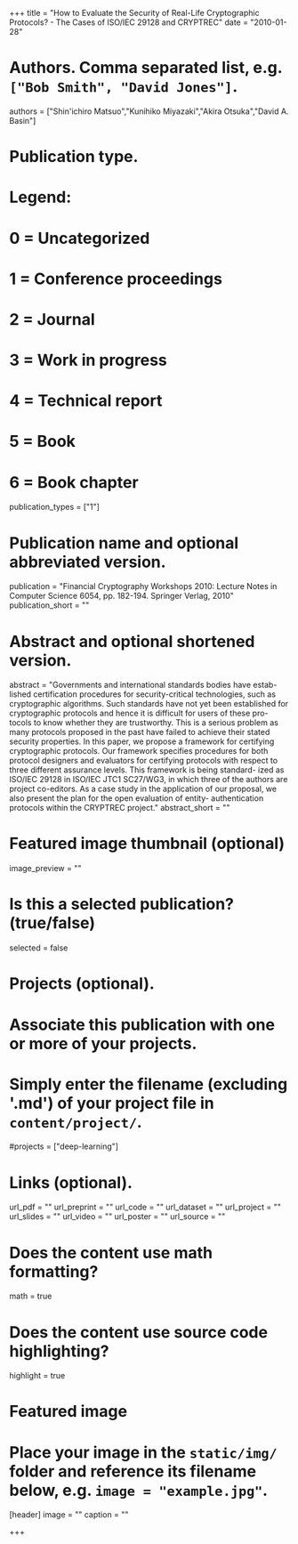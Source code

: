 +++
title = "How to Evaluate the Security of Real-Life Cryptographic Protocols? - The Cases of ISO/IEC 29128 and CRYPTREC"
date = "2010-01-28"

# Authors. Comma separated list, e.g. `["Bob Smith", "David Jones"]`.
authors = ["Shin'ichiro Matsuo","Kunihiko Miyazaki","Akira Otsuka","David A. Basin"]

# Publication type.
# Legend:
# 0 = Uncategorized
# 1 = Conference proceedings
# 2 = Journal
# 3 = Work in progress
# 4 = Technical report
# 5 = Book
# 6 = Book chapter
publication_types = ["1"]

# Publication name and optional abbreviated version.
publication = "Financial Cryptography Workshops 2010: Lecture Notes in Computer Science 6054, pp. 182-194. Springer Verlag, 2010"
publication_short = ""

# Abstract and optional shortened version.
abstract = "Governments and international standards bodies have estab- lished certification procedures for security-critical technologies, such as cryptographic algorithms. Such standards have not yet been established for cryptographic protocols and hence it is difficult for users of these pro- tocols to know whether they are trustworthy. This is a serious problem as many protocols proposed in the past have failed to achieve their stated security properties. In this paper, we propose a framework for certifying cryptographic protocols. Our framework specifies procedures for both protocol designers and evaluators for certifying protocols with respect to three different assurance levels. This framework is being standard- ized as ISO/IEC 29128 in ISO/IEC JTC1 SC27/WG3, in which three of the authors are project co-editors. As a case study in the application of our proposal, we also present the plan for the open evaluation of entity- authentication protocols within the CRYPTREC project."
abstract_short = ""

# Featured image thumbnail (optional)
image_preview = ""

# Is this a selected publication? (true/false)
selected = false

# Projects (optional).
#   Associate this publication with one or more of your projects.
#   Simply enter the filename (excluding '.md') of your project file in `content/project/`.
#projects = ["deep-learning"]

# Links (optional).
url_pdf = ""
url_preprint = ""
url_code = ""
url_dataset = ""
url_project = ""
url_slides = ""
url_video = ""
url_poster = ""
url_source = ""

# Does the content use math formatting?
math = true

# Does the content use source code highlighting?
highlight = true

# Featured image
# Place your image in the `static/img/` folder and reference its filename below, e.g. `image = "example.jpg"`.
[header]
image = ""
caption = ""

+++